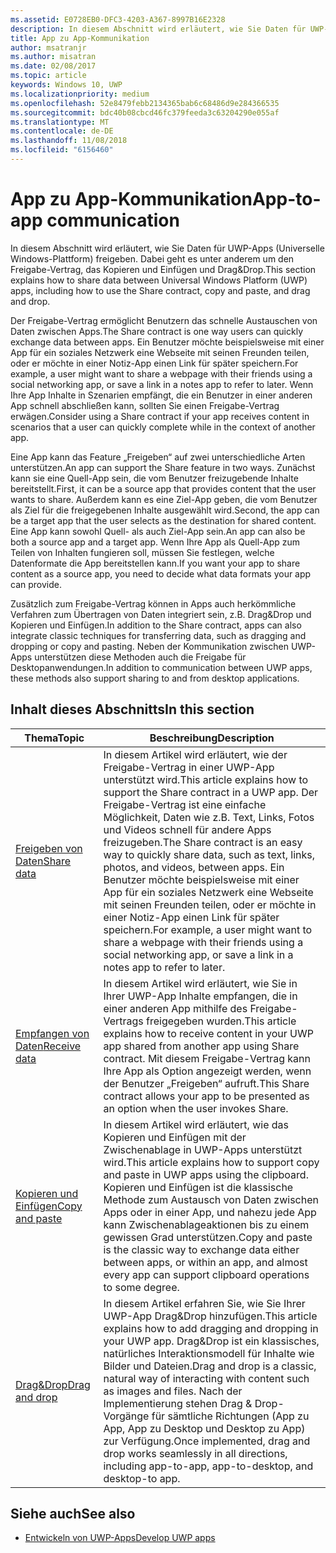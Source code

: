 ```yaml
---
ms.assetid: E0728EB0-DFC3-4203-A367-8997B16E2328
description: In diesem Abschnitt wird erläutert, wie Sie Daten für UWP-Apps (Universelle Windows-Plattform) freigeben. Dabei geht es unter anderem um den Freigabe-Vertrag, das Kopieren und Einfügen und Drag&Drop.
title: App zu App-Kommunikation
author: msatranjr
ms.author: misatran
ms.date: 02/08/2017
ms.topic: article
keywords: Windows 10, UWP
ms.localizationpriority: medium
ms.openlocfilehash: 52e8479febb2134365bab6c68486d9e284366535
ms.sourcegitcommit: bdc40b08cbcd46fc379feeda3c63204290e055af
ms.translationtype: MT
ms.contentlocale: de-DE
ms.lasthandoff: 11/08/2018
ms.locfileid: "6156460"
---
```

# <a name="app-to-app-communication"></a><span data-ttu-id="40b4f-104">App zu App-Kommunikation</span><span class="sxs-lookup"><span data-stu-id="40b4f-104">App-to-app communication</span></span>


<span data-ttu-id="40b4f-105">In diesem Abschnitt wird erläutert, wie Sie Daten für UWP-Apps (Universelle Windows-Plattform) freigeben. Dabei geht es unter anderem um den Freigabe-Vertrag, das Kopieren und Einfügen und Drag&Drop.</span><span class="sxs-lookup"><span data-stu-id="40b4f-105">This section explains how to share data between Universal Windows Platform (UWP) apps, including how to use the Share contract, copy and paste, and drag and drop.</span></span>

<span data-ttu-id="40b4f-106">Der Freigabe-Vertrag ermöglicht Benutzern das schnelle Austauschen von Daten zwischen Apps.</span><span class="sxs-lookup"><span data-stu-id="40b4f-106">The Share contract is one way users can quickly exchange data between apps.</span></span> <span data-ttu-id="40b4f-107">Ein Benutzer möchte beispielsweise mit einer App für ein soziales Netzwerk eine Webseite mit seinen Freunden teilen, oder er möchte in einer Notiz-App einen Link für später speichern.</span><span class="sxs-lookup"><span data-stu-id="40b4f-107">For example, a user might want to share a webpage with their friends using a social networking app, or save a link in a notes app to refer to later.</span></span> <span data-ttu-id="40b4f-108">Wenn Ihre App Inhalte in Szenarien empfängt, die ein Benutzer in einer anderen App schnell abschließen kann, sollten Sie einen Freigabe-Vertrag erwägen.</span><span class="sxs-lookup"><span data-stu-id="40b4f-108">Consider using a Share contract if your app receives content in scenarios that a user can quickly complete while in the context of another app.</span></span>

<span data-ttu-id="40b4f-109">Eine App kann das Feature „Freigeben“ auf zwei unterschiedliche Arten unterstützen.</span><span class="sxs-lookup"><span data-stu-id="40b4f-109">An app can support the Share feature in two ways.</span></span> <span data-ttu-id="40b4f-110">Zunächst kann sie eine Quell-App sein, die vom Benutzer freizugebende Inhalte bereitstellt.</span><span class="sxs-lookup"><span data-stu-id="40b4f-110">First, it can be a source app that provides content that the user wants to share.</span></span> <span data-ttu-id="40b4f-111">Außerdem kann es eine Ziel-App geben, die vom Benutzer als Ziel für die freigegebenen Inhalte ausgewählt wird.</span><span class="sxs-lookup"><span data-stu-id="40b4f-111">Second, the app can be a target app that the user selects as the destination for shared content.</span></span> <span data-ttu-id="40b4f-112">Eine App kann sowohl Quell- als auch Ziel-App sein.</span><span class="sxs-lookup"><span data-stu-id="40b4f-112">An app can also be both a source app and a target app.</span></span> <span data-ttu-id="40b4f-113">Wenn Ihre App als Quell-App zum Teilen von Inhalten fungieren soll, müssen Sie festlegen, welche Datenformate die App bereitstellen kann.</span><span class="sxs-lookup"><span data-stu-id="40b4f-113">If you want your app to share content as a source app, you need to decide what data formats your app can provide.</span></span>

<span data-ttu-id="40b4f-114">Zusätzlich zum Freigabe-Vertrag können in Apps auch herkömmliche Verfahren zum Übertragen von Daten integriert sein, z.B. Drag&Drop und Kopieren und Einfügen.</span><span class="sxs-lookup"><span data-stu-id="40b4f-114">In addition to the Share contract, apps can also integrate classic techniques for transferring data, such as dragging and dropping or copy and pasting.</span></span> <span data-ttu-id="40b4f-115">Neben der Kommunikation zwischen UWP-Apps unterstützen diese Methoden auch die Freigabe für Desktopanwendungen.</span><span class="sxs-lookup"><span data-stu-id="40b4f-115">In addition to communication between UWP apps, these methods also support sharing to and from desktop applications.</span></span>



## <a name="in-this-section"></a><span data-ttu-id="40b4f-116">Inhalt dieses Abschnitts</span><span class="sxs-lookup"><span data-stu-id="40b4f-116">In this section</span></span>

| <span data-ttu-id="40b4f-117">Thema</span><span class="sxs-lookup"><span data-stu-id="40b4f-117">Topic</span></span> | <span data-ttu-id="40b4f-118">Beschreibung</span><span class="sxs-lookup"><span data-stu-id="40b4f-118">Description</span></span> |
|-------|-------------|
| [<span data-ttu-id="40b4f-119">Freigeben von Daten</span><span class="sxs-lookup"><span data-stu-id="40b4f-119">Share data</span></span>](share-data.md) | <span data-ttu-id="40b4f-120">In diesem Artikel wird erläutert, wie der Freigabe-Vertrag in einer UWP-App unterstützt wird.</span><span class="sxs-lookup"><span data-stu-id="40b4f-120">This article explains how to support the Share contract in a UWP app.</span></span> <span data-ttu-id="40b4f-121">Der Freigabe-Vertrag ist eine einfache Möglichkeit, Daten wie z.B. Text, Links, Fotos und Videos schnell für andere Apps freizugeben.</span><span class="sxs-lookup"><span data-stu-id="40b4f-121">The Share contract is an easy way to quickly share data, such as text, links, photos, and videos, between apps.</span></span> <span data-ttu-id="40b4f-122">Ein Benutzer möchte beispielsweise mit einer App für ein soziales Netzwerk eine Webseite mit seinen Freunden teilen, oder er möchte in einer Notiz-App einen Link für später speichern.</span><span class="sxs-lookup"><span data-stu-id="40b4f-122">For example, a user might want to share a webpage with their friends using a social networking app, or save a link in a notes app to refer to later.</span></span> |
| [<span data-ttu-id="40b4f-123">Empfangen von Daten</span><span class="sxs-lookup"><span data-stu-id="40b4f-123">Receive data</span></span>](receive-data.md) | <span data-ttu-id="40b4f-124">In diesem Artikel wird erläutert, wie Sie in Ihrer UWP-App Inhalte empfangen, die in einer anderen App mithilfe des Freigabe-Vertrags freigegeben wurden.</span><span class="sxs-lookup"><span data-stu-id="40b4f-124">This article explains how to receive content in your UWP app shared from another app using Share contract.</span></span> <span data-ttu-id="40b4f-125">Mit diesem Freigabe-Vertrag kann Ihre App als Option angezeigt werden, wenn der Benutzer „Freigeben“ aufruft.</span><span class="sxs-lookup"><span data-stu-id="40b4f-125">This Share contract allows your app to be presented as an option when the user invokes Share.</span></span> |
| [<span data-ttu-id="40b4f-126">Kopieren und Einfügen</span><span class="sxs-lookup"><span data-stu-id="40b4f-126">Copy and paste</span></span>](copy-and-paste.md) | <span data-ttu-id="40b4f-127">In diesem Artikel wird erläutert, wie das Kopieren und Einfügen mit der Zwischenablage in UWP-Apps unterstützt wird.</span><span class="sxs-lookup"><span data-stu-id="40b4f-127">This article explains how to support copy and paste in UWP apps using the clipboard.</span></span> <span data-ttu-id="40b4f-128">Kopieren und Einfügen ist die klassische Methode zum Austausch von Daten zwischen Apps oder in einer App, und nahezu jede App kann Zwischenablageaktionen bis zu einem gewissen Grad unterstützen.</span><span class="sxs-lookup"><span data-stu-id="40b4f-128">Copy and paste is the classic way to exchange data either between apps, or within an app, and almost every app can support clipboard operations to some degree.</span></span> |
| [<span data-ttu-id="40b4f-129">Drag&Drop</span><span class="sxs-lookup"><span data-stu-id="40b4f-129">Drag and drop</span></span>](../design/input/drag-and-drop.md) | <span data-ttu-id="40b4f-130">In diesem Artikel erfahren Sie, wie Sie Ihrer UWP-App Drag&Drop hinzufügen.</span><span class="sxs-lookup"><span data-stu-id="40b4f-130">This article explains how to add dragging and dropping in your UWP app.</span></span> <span data-ttu-id="40b4f-131">Drag&Drop ist ein klassisches, natürliches Interaktionsmodell für Inhalte wie Bilder und Dateien.</span><span class="sxs-lookup"><span data-stu-id="40b4f-131">Drag and drop is a classic, natural way of interacting with content such as images and files.</span></span> <span data-ttu-id="40b4f-132">Nach der Implementierung stehen Drag & Drop-Vorgänge für sämtliche Richtungen (App zu App, App zu Desktop und Desktop zu App) zur Verfügung.</span><span class="sxs-lookup"><span data-stu-id="40b4f-132">Once implemented, drag and drop works seamlessly in all directions, including app-to-app, app-to-desktop, and desktop-to app.</span></span> |

## <a name="see-also"></a><span data-ttu-id="40b4f-133">Siehe auch</span><span class="sxs-lookup"><span data-stu-id="40b4f-133">See also</span></span>
- [<span data-ttu-id="40b4f-134">Entwickeln von UWP-Apps</span><span class="sxs-lookup"><span data-stu-id="40b4f-134">Develop UWP apps</span></span>](https://developer.microsoft.com/windows/develop)

